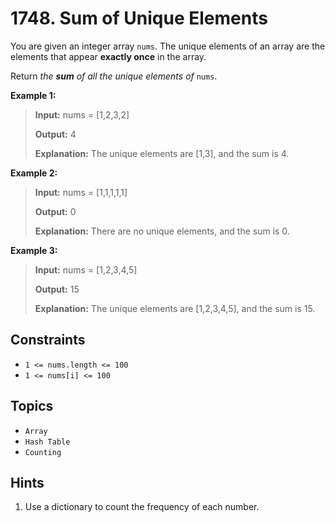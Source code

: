 # 1748. Sum of Unique Elements

You are given an integer array `nums`. The unique elements of an array are the elements that appear **exactly once** in the array.

Return _the **sum** of all the unique elements of_ `nums`.

**Example 1:**

> **Input:** nums = [1,2,3,2]
>
> **Output:** 4
>
> **Explanation:** The unique elements are [1,3], and the sum is 4.

**Example 2:**

> **Input:** nums = [1,1,1,1,1]
>
> **Output:** 0
>
> **Explanation:** There are no unique elements, and the sum is 0.

**Example 3:**

> **Input:** nums = [1,2,3,4,5]
>
> **Output:** 15
>
> **Explanation:** The unique elements are [1,2,3,4,5], and the sum is 15.

## Constraints

* `1 <= nums.length <= 100`
* `1 <= nums[i] <= 100`

## Topics

* `Array`
* `Hash Table`
* `Counting`

## Hints

1. Use a dictionary to count the frequency of each number.
